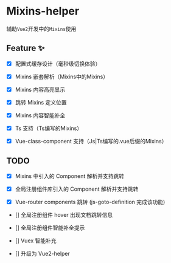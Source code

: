 # Mixins-helper

辅助`Vue2`开发中的`Mixins`使用

## Feature ✨

- [x] 配置式缓存设计（毫秒级切换体验）

- [x] Mixins 嵌套解析（Mixins中的Mixins）

- [x] Mixins 内容高亮显示

- [x] 跳转 Mixins 定义位置

- [x] Mixins 内容智能补全

- [x] Ts 支持（Ts编写的Mixins）

- [x] Vue-class-component 支持（Js|Ts编写的.vue后缀的Mixins）

## TODO

- [x] Mixins 中引入的 Component 解析并支持跳转

- [x] 全局注册组件库引入的 Component 解析并支持跳转

- [x] Vue-router components 跳转 (js-goto-definition 完成该功能)

- [] 全局注册组件 hover 出现文档跳转信息

- [] 全局注册组件智能补全提示

- [] Vuex 智能补充

- [] 升级为 Vue2-helper